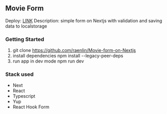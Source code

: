 ## Movie Form

Deploy: [LINK](https://movie-form-thinkopp.netlify.app/)
Description: simple form on Nextjs with validation and saving data to localstorage

### Getting Started

1. git clone https://github.com/raenlin/Movie-form-on-Nextjs
2. install dependencies npm install --legacy-peer-deps
3. run app in dev mode npm run dev

### Stack used

- Next
- React
- Typescript
- Yup
- React Hook Form
